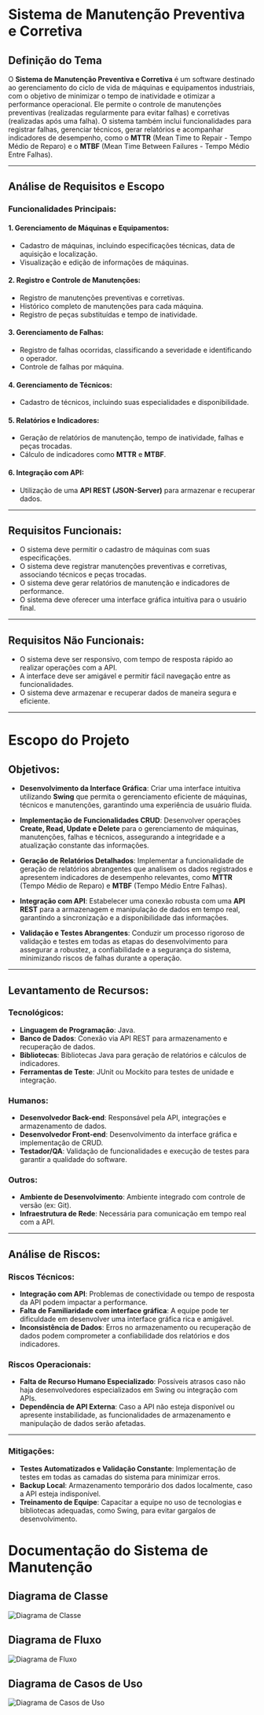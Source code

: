 # Sistema de Manutenção Preventiva e Corretiva

## Definição do Tema

O **Sistema de Manutenção Preventiva e Corretiva** é um software destinado ao gerenciamento do ciclo de vida de máquinas e equipamentos industriais, com o objetivo de minimizar o tempo de inatividade e otimizar a performance operacional. Ele permite o controle de manutenções preventivas (realizadas regularmente para evitar falhas) e corretivas (realizadas após uma falha). O sistema também inclui funcionalidades para registrar falhas, gerenciar técnicos, gerar relatórios e acompanhar indicadores de desempenho, como o **MTTR** (Mean Time to Repair - Tempo Médio de Reparo) e o **MTBF** (Mean Time Between Failures - Tempo Médio Entre Falhas).

---

## Análise de Requisitos e Escopo

### Funcionalidades Principais:

#### 1. Gerenciamento de Máquinas e Equipamentos:
- Cadastro de máquinas, incluindo especificações técnicas, data de aquisição e localização.
- Visualização e edição de informações de máquinas.

#### 2. Registro e Controle de Manutenções:
- Registro de manutenções preventivas e corretivas.
- Histórico completo de manutenções para cada máquina.
- Registro de peças substituídas e tempo de inatividade.

#### 3. Gerenciamento de Falhas:
- Registro de falhas ocorridas, classificando a severidade e identificando o operador.
- Controle de falhas por máquina.

#### 4. Gerenciamento de Técnicos:
- Cadastro de técnicos, incluindo suas especialidades e disponibilidade.

#### 5. Relatórios e Indicadores:
- Geração de relatórios de manutenção, tempo de inatividade, falhas e peças trocadas.
- Cálculo de indicadores como **MTTR** e **MTBF**.

#### 6. Integração com API:
- Utilização de uma **API REST (JSON-Server)** para armazenar e recuperar dados.

---

## Requisitos Funcionais:
- O sistema deve permitir o cadastro de máquinas com suas especificações.
- O sistema deve registrar manutenções preventivas e corretivas, associando técnicos e peças trocadas.
- O sistema deve gerar relatórios de manutenção e indicadores de performance.
- O sistema deve oferecer uma interface gráfica intuitiva para o usuário final.

---

## Requisitos Não Funcionais:
- O sistema deve ser responsivo, com tempo de resposta rápido ao realizar operações com a API.
- A interface deve ser amigável e permitir fácil navegação entre as funcionalidades.
- O sistema deve armazenar e recuperar dados de maneira segura e eficiente.

---

# Escopo do Projeto

## Objetivos:

- **Desenvolvimento da Interface Gráfica**: Criar uma interface intuitiva utilizando **Swing** que permita o gerenciamento eficiente de máquinas, técnicos e manutenções, garantindo uma experiência de usuário fluida.

- **Implementação de Funcionalidades CRUD**: Desenvolver operações **Create, Read, Update e Delete** para o gerenciamento de máquinas, manutenções, falhas e técnicos, assegurando a integridade e a atualização constante das informações.

- **Geração de Relatórios Detalhados**: Implementar a funcionalidade de geração de relatórios abrangentes que analisem os dados registrados e apresentem indicadores de desempenho relevantes, como **MTTR** (Tempo Médio de Reparo) e **MTBF** (Tempo Médio Entre Falhas).

- **Integração com API**: Estabelecer uma conexão robusta com uma **API REST** para a armazenagem e manipulação de dados em tempo real, garantindo a sincronização e a disponibilidade das informações.

- **Validação e Testes Abrangentes**: Conduzir um processo rigoroso de validação e testes em todas as etapas do desenvolvimento para assegurar a robustez, a confiabilidade e a segurança do sistema, minimizando riscos de falhas durante a operação.


---

## Levantamento de Recursos:

### Tecnológicos:
- **Linguagem de Programação**: Java.
- **Banco de Dados**: Conexão via API REST para armazenamento e recuperação de dados.
- **Bibliotecas**: Bibliotecas Java para geração de relatórios e cálculos de indicadores.
- **Ferramentas de Teste**: JUnit ou Mockito para testes de unidade e integração.
  
### Humanos:
- **Desenvolvedor Back-end**: Responsável pela API, integrações e armazenamento de dados.
- **Desenvolvedor Front-end**: Desenvolvimento da interface gráfica  e implementação de CRUD.
- **Testador/QA**: Validação de funcionalidades e execução de testes para garantir a qualidade do software.
  
### Outros:
- **Ambiente de Desenvolvimento**: Ambiente integrado com controle de versão (ex: Git).
- **Infraestrutura de Rede**: Necessária para comunicação em tempo real com a API.

---

## Análise de Riscos:

### Riscos Técnicos:
- **Integração com API**: Problemas de conectividade ou tempo de resposta da API podem impactar a performance.
- **Falta de Familiaridade com interface gráfica**: A equipe pode ter dificuldade em desenvolver uma interface gráfica rica e amigável.
- **Inconsistência de Dados**: Erros no armazenamento ou recuperação de dados podem comprometer a confiabilidade dos relatórios e dos indicadores.

### Riscos Operacionais:
- **Falta de Recurso Humano Especializado**: Possíveis atrasos caso não haja desenvolvedores especializados em Swing ou integração com APIs.
- **Dependência de API Externa**: Caso a API não esteja disponível ou apresente instabilidade, as funcionalidades de armazenamento e manipulação de dados serão afetadas.

---

### Mitigações:
- **Testes Automatizados e Validação Constante**: Implementação de testes em todas as camadas do sistema para minimizar erros.
- **Backup Local**: Armazenamento temporário dos dados localmente, caso a API esteja indisponível.
- **Treinamento de Equipe**: Capacitar a equipe no uso de tecnologias e bibliotecas adequadas, como Swing, para evitar gargalos de desenvolvimento.


# Documentação do Sistema de Manutenção

## Diagrama de Classe
![Diagrama de Classe](diagramas/diagrama_de_classe.png)

## Diagrama de Fluxo
![Diagrama de Fluxo](diagramas/diagrama_de_fluxo.png)

## Diagrama de Casos de Uso
![Diagrama de Casos de Uso](diagramas/diagrama_de_uso.png)
